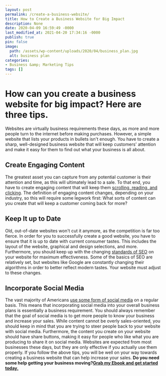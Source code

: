 ```yaml
---
layout: post
permalink: /create-a-business-website/
title: How to Create a Business Website for Big Impact
description: None
date: 2020-04-09 16:59:49 -0000
last_modified_at: 2021-04-20 17:34:16 -0000
publish: true
pin: false
image:
  path: /assets/wp-content/uploads/2020/04/business_plan.jpg
  alt: business plan
categories:
- Business &amp; Marketing Tips
tags: []
---
```

# How can you create a business website for big impact? Here are three tips.

Websites are virtually business requirements these days, as more and more people turn to the internet before making purchases. However, a simple website that lists your products in bullets isn't enough. You have to create a sharp, well-designed business website that will keep customers' attention and make it easy for them to find out what your business is all about.

## Create Engaging Content

The greatest asset you can capture from any potential customer is their attention and time, as this will ultimately lead to a sale. To that end, you have to create engaging content that will keep them [scrolling, reading, and clicking](https://www.pymnts.com/news/retail/2018/omichannel-ecommerce-consumer-habits/). The definition of engaging content changes, depending on your industry, so this will require some legwork first: What sorts of content can you create that will keep a customer coming back for more?

## Keep It up to Date

Old, out-of-date websites won't cut it anymore, as the competition is far too fierce. In order for you to successfully create a good website, you have to ensure that it is up to date with current consumer tastes. This includes the layout of the website, graphical and design selections, and more. Furthermore, you should keep up with the changing [standards of SEO](https://www.dotcomdesign.com/is-your-old-website-ready-for-an-upgrade) on your website for maximum effectiveness. Some of the basics of SEO are relatively set, but websites like Google are constantly changing their algorithms in order to better reflect modern tastes. Your website must adjust to these changes.

## Incorporate Social Media

The vast majority of Americans [use some form of social media](https://ourworldindata.org/rise-of-social-media) on a regular basis. This means that incorporating social media into your overall business plans is essentially a business requirement. You should always remember that the goal of social media is to get more people to know your business and increase your sales. While content cannot be overly sales-oriented, you should keep in mind that you are trying to steer people back to your website with social media. Furthermore, the content you create on your website should have share buttons, making it easy for people who like what you are producing to share it on social media. Websites are expected from most businesses these days, but they are only effective if you actually use them properly. If you follow the above tips, you will be well on your way towards creating a business website that can help increase your sales. **Do you need some help getting your business moving?[Grab my Ebook and get started today.](https://go.katebagoy.com/ebook)**
